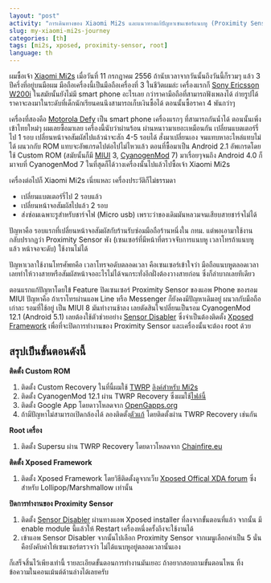 ```yaml
---
layout: "post"
activity: "การเดินทางของ Xiaomi Mi2s และแนวทางแก้ปัญหาเซนเซอร์แนบหู (Proximity Sensor) ไม่ทำงาน"
slug: my-xiaomi-mi2s-journey
categories: [th]
tags: [mi2s, xposed, proximity-sensor, root]
language: th
---
```


ผมซื้อเจ้า [Xiaomi Mi2s](http://www.gsmarena.com/xiaomi_mi_2s-5397.php) เมื่อวันที่ 11 กรกฎาคม 2556 ถ้านับเวลาจากวันนั้นถึงวันนี้ก็รวมๆ แล้ว 3 ปีครึ่งที่อยู่บนมือผม มือถือเครื่องนี้เป็นมือถือเครื่องที่ 3 ในชีวิตผมล่ะ เครื่องแรกก็ [Sony Ericsson W200i](http://www.gsmarena.com/sony_ericsson_w200-1824.php) ในสมัยนั้นยังไม่มี smart phone อะไรเลย กว่าราคามือถือที่สามารถฟังเพลงได้ ถ่ายรูปได้ ราคาจะลงมาในระดับที่เด็กนักเรียนคนนึงสามารถเก็บเงินซื้อได้ ตอนนั้นซื้อราคา 4 พันกว่าๆ 

เครื่องที่สองคือ [Motorola Defy](http://www.gsmarena.com/motorola_defy-3514.php) เป็น smart phone เครื่องแรกๆ ที่สามารถกันน้ำได้ ตอนนั้นเพิ่งเข้าไทยใหม่ๆ ผมเลยซื้อมาเลย เครื่องนี้นับว่าผ่านร้อน ผ่านหนาวมาเยอะเหมือนกัน เปลี่ยนแบตเตอร์รี่ไป 1 รอบ เปลี่ยนหน้าจอสัมผัสไปแล้วน่าจะสัก 4-5 รอบได้ สั่งมาเปลี่ยนเอง จนแทบหาอะไหล่แทบไม่ได้ ผนวกกับ ROM แทบจะอัพเกรดไปต่อไปไม่ไหวแล้ว ตอนที่ซื้อมาเป็น Android 2.1 อัพเกรดโดยใช้ Custom ROM (สมัยนั้นก็มี [MIUI](http://en.miui.com/) 3, [CyanogenMod](https://en.wikipedia.org/wiki/CyanogenMod) 7) มาเรื่อยๆจนถึง Android 4.0 ก็มาจบที่ CyanogenMod 7 ในที่สุดก็ได้วางเครื่องนั้นไปแล้วไปซื้อเจ้า Xiaomi Mi2s

เครื่องต่อไปก็ Xiaomi Mi2s เนี่ยแหละ เครื่องประวัติก็ไม่ธรรมดา

- เปลี่ยนแบตเตอร์รี่ไป 2 รอบแล้ว
- เปลี่ยนหน้าจอสัมผัสไปแล้ว 2 รอบ 
- ส่งซ่อมเฉพาะรูสำหรับชาร์จไฟ (Micro usb) เพราะว่าของเดิมมันหลวมจนเสียบสายชาร์จไม่ได้

ปัญหาคือ รอบแรกที่เปลี่ยนหน้าจอสัมผัสกับร้านรับซ่อมมือถือร้านหนึ่งใน กทม. แต่พอเอามาใช้งานกลับปรากฏว่า Proximity Sensor พัง (เซนเซอร์ที่มีหน้าที่ตรวจจับการแนบหู เวลาโทรถ้าแนบหูแล้ว หน้าจอจะดับ) ใช้งานไม่ได้

ปัญหาเวลาใช้งานโทรศัพทคือ เวลาโทรจอดับตลอดเวลา คือเซนเซอร์เข้าใจว่า มือถือแนบหูตลอดเวลา เลยทำให้วางสายหรือสัมผัสหน้าจออะไรไม่ได้จนกระทั่งอีกฝั่งต้องวางสายก่อน ซึ่งก็ลำบากเลยทีเดียว

ตอนแรกแก้ปัญหาโดยใข้ Feature ปิดเซนเซอร์ Proximity Sensor ของแอพ Phone ของรอม MIUI ปัญหาคือ ถ้าเราโทรผ่านแอพ Line หรือ Messenger ก็ยังคงมีปัญหาเดิมอยู่ ผนวกกับมือถือเก่าละ รอมที่ใช้อยู่ เป็น MIUI 8 มันทำงานช้าลง เลยตัดสินใจเปลี่ยนเป็นรอม CyanogenMod 12.1 (Android 5.1) เลยต้องใช้ตัวช่วยอย่าง [Sensor Disabler](http://repo.xposed.info/module/com.mrchandler.disableprox) ซึ่งจำเป็นต้องติดตั้ง [Xposed Framework](http://repo.xposed.info/module/de.robv.android.xposed.installer) เพื่อที่จะปิดการทำงานของ Proximity Sensor และเครื่องนั้นจะต้อง root ด้วย

## สรุปเป็นขั้นตอนดังนี้

**ติดตั้ง Custom ROM**

1. ติดตั้ง Custom Recovery ในที่นี้ผมใช้ [TWRP](https://twrp.me/) [ลิงค์สำหรับ Mi2s](http://en.miui.com/thread-190608-1-1.html)
2. ติดตั้ง CyanogenMod 12.1 ผ่าน TWRP Recovery ซึ่งผมใช้[ไฟล์นี้](http://en.miui.com/thread-140138-1-1.html)
3. ติดตั้ง Google App โดยดาวโหลดจาก [OpenGapps.org](http://opengapps.org/)
4. ถ้ามีปัญหาไม่สามารถเปิดกล้องได้ ลองติดตั้ง[ตัวแก้](https://forum.xda-developers.com/galaxy-s3/themes-apps/17-fixed-camera-app-lib-cm-aosp-roms-t2505973) โดยติดตั้งผ่าน TWRP Recovery เช่นกัน

**Root เครื่อง**

1. ติดตั้ง Supersu ผ่าน TWRP Recovery โดยดาวโหลดจาก [Chainfire.eu](https://download.chainfire.eu/696/supersu/)

**ติดตั้ง Xposed Framework**

1. ติดตั้ง Xposed Framework โดยวิธีติดตั้งดูจากเว็บ [Xposed Offical XDA forum](https://forum.xda-developers.com/showthread.php?t=3034811) ซึ่งสำหรับ Lollipop/Marshmallow เท่านั้น

**ปิดการทำงานของ Proximity Sensor**

1. ติดตั้ง [Sensor Disabler](http://repo.xposed.info/module/com.mrchandler.disableprox) ผ่านทางแอพ Xposed installer ที่ลงจากขั้นตอนที่แล้ว จากนั้น มี enable module นี้แล้วให้ Restart เครื่องหนึ่งครั้งถึงจะใช้งานได้ 
2. เข้าแอพ Sensor Disabler จากนั้นไปเลือก Proximity Sensor จากเมนูเลือกค่าเป็น 5 นั่นคือบังคับค่าให้เซนเซอร์ตรวจว่า ไม่ได้แนบหูอยู่ตลอดเวลานั้นเอง

ก็เสร็จสิ้นไว้เพียงเท่านี้ รายละเอียดขั้นตอนการทำงานมันเยอะ ถ้าอยากสอบถามขั้นตอนไหน ทิ้งข้อความในคอนเม้นต์ด้านล่างได้เลยครับ
